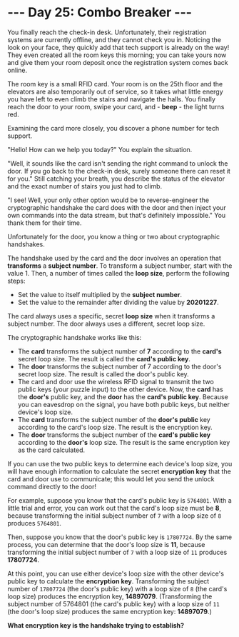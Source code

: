 # --- Day 25: Combo Breaker ---
You finally reach the check-in desk. Unfortunately, their
registration systems are currently offline, and they cannot
check you in. Noticing the look on your face, they quickly add
that tech support is already on the way! They even created all
the room keys this morning; you can take yours now and give
them your room deposit once the registration system comes back online.

The room key is a small RFID card. Your room is on the 25th floor
and the elevators are also temporarily out of service, so it
takes what little energy you have left to even climb the stairs
and navigate the halls. You finally reach the door to your room,
swipe your card, and - **beep** - the light turns red.

Examining the card more closely, you discover a phone number
for tech support.

"Hello! How can we help you today?" You explain the situation.

"Well, it sounds like the card isn't sending the right command
to unlock the door. If you go back to the check-in desk, surely
someone there can reset it for you." Still catching your breath,
you describe the status of the elevator and the exact number of
stairs you just had to climb.

"I see! Well, your only other option would be to reverse-engineer
the cryptographic handshake the card does with the door and then
inject your own commands into the data stream, but that's definitely
impossible." You thank them for their time.

Unfortunately for the door, you know a thing or two about
cryptographic handshakes.

The handshake used by the card and the door involves an operation
that **transforms** a **subject number**. To transform a subject number,
start with the value 1. Then, a number of times called the **loop size**,
perform the following steps:

+ Set the value to itself multiplied by the **subject number**.
+ Set the value to the remainder after dividing the value by **20201227**.

The card always uses a specific, secret **loop size** when it transforms
a subject number. The door always uses a different, secret loop size.

The cryptographic handshake works like this:

+ The **card** transforms the subject number of **7** according to the **card's**
secret loop size. The result is called the **card's public key**.
+ The **door** transforms the subject number of 7 according to the door's
secret loop size. The result is called the door's public key.
+ The card and door use the wireless RFID signal to transmit the two
public keys (your puzzle input) to the other device. Now, the **card** has
the **door's** public key, and the **door** has the **card's public key**. Because
you can eavesdrop on the signal, you have both public keys, but neither
device's loop size.
+ The **card** transforms the subject number of the **door's public** key
according to the card's loop size. The result is the encryption key.
+ The **door** transforms the subject number of the **card's public key** 
according to the **door's** loop size. The result is the same encryption
key as the card calculated.

If you can use the two public keys to determine each device's loop size,
you will have enough information to calculate the secret **encryption key**
that the card and door use to communicate; this would let you send the unlock
command directly to the door!

For example, suppose you know that the card's public key is `5764801`. With a
little trial and error, you can work out that the card's loop size must be **8**,
because transforming the initial subject number of `7` with a loop size of `8`
produces `5764801`.

Then, suppose you know that the door's public key is `17807724`. By the same process,
you can determine that the door's loop size is **11**, because transforming the initial
subject number of `7` with a loop size of `11` produces **17807724**.

At this point, you can use either device's loop size with the other device's
public key to calculate the **encryption key**. Transforming the subject number of
`17807724` (the door's public key) with a loop size of `8` (the card's loop size)
produces the encryption key, **14897079**. (Transforming the subject number of 5764801
(the card's public key) with a loop size of `11` (the door's loop size) produces
the same encryption key: **14897079**.)

**What encryption key is the handshake trying to establish?**